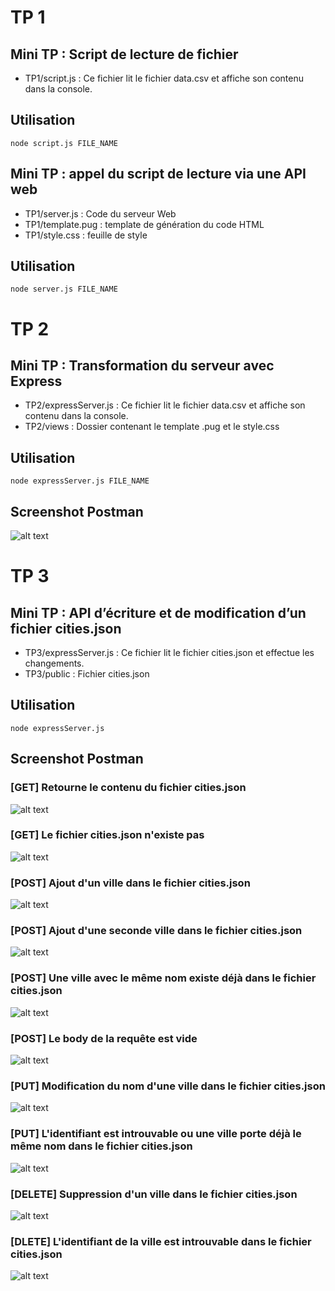 # TP 1

## Mini TP : Script de lecture de fichier

* TP1/script.js : Ce fichier lit le fichier data.csv et affiche son  contenu dans la console.

## Utilisation
  `node script.js FILE_NAME`

## Mini TP : appel du script de lecture via une API web

* TP1/server.js : Code du serveur Web
* TP1/template.pug : template de génération du code HTML
* TP1/style.css : feuille de style 

## Utilisation
  `node server.js FILE_NAME`

# TP 2
## Mini TP : Transformation du serveur avec Express

* TP2/expressServer.js : Ce fichier lit le fichier data.csv et affiche son contenu dans la console.
* TP2/views : Dossier contenant le template .pug et le style.css

## Utilisation
  `node expressServer.js FILE_NAME`

## Screenshot Postman 

![alt text](./TP2/Screenshot/TP2.PNG) 

# TP 3
## Mini TP : API d’écriture et de modification d’un fichier cities.json

* TP3/expressServer.js : Ce fichier lit le fichier cities.json et effectue les changements.
* TP3/public : Fichier cities.json

## Utilisation
  `node expressServer.js`

## Screenshot Postman 

### [GET] Retourne le contenu du fichier cities.json

![alt text](./TP3/Screenshot/GET200.PNG) 

### [GET] Le fichier cities.json n'existe pas 

![alt text](./TP3/Screenshot/GET404.PNG) 

### [POST] Ajout d'un ville dans le fichier cities.json

![alt text](./TP3/Screenshot/POSTAdd.PNG) 

### [POST] Ajout d'une seconde ville dans le fichier cities.json

![alt text](./TP3/Screenshot/POSTAdd2.PNG) 

### [POST] Une ville avec le même nom existe déjà dans le fichier cities.json

![alt text](./TP3/Screenshot/POSTAlreadyExist.PNG) 

### [POST] Le body de la requête est vide

![alt text](./TP3/Screenshot/POSTInvalid.PNG) 

### [PUT] Modification du nom d'une ville dans le fichier cities.json

![alt text](./TP3/Screenshot/PUT200.PNG) 

### [PUT] L'identifiant est introuvable ou une ville porte déjà le même nom dans le fichier cities.json

![alt text](./TP3/Screenshot/PUT500.PNG) 

### [DELETE] Suppression d'un ville dans le fichier cities.json

![alt text](./TP3/Screenshot/DELETE200.PNG) 

### [DLETE] L'identifiant de la ville est introuvable dans le fichier cities.json

![alt text](./TP3/Screenshot/DELETE500.PNG) 
